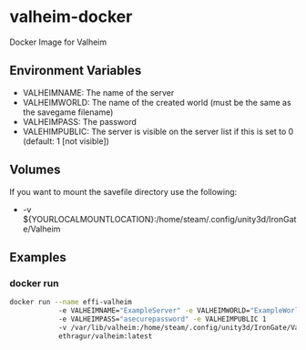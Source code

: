 # valheim-docker
Docker Image for Valheim



## Environment Variables

* VALHEIMNAME: The name of the server
* VALHEIMWORLD: The name of the created world (must be the same as the savegame filename) 
* VALHEIMPASS: The password
* VALEHIMPUBLIC: The server is visible on the server list if this is set to 0 (default: 1 [not visible])


## Volumes

If you want to mount the savefile directory use the following:

*  -v ${YOURLOCALMOUNTLOCATION}:/home/steam/.config/unity3d/IronGate/Valheim


## Examples

### docker run

```bash
docker run --name effi-valheim 
            -e VALHEIMNAME="ExampleServer" -e VALHEIMWORLD="ExampleWorld" 
            -e VALHEIMPASS="asecurepassword" -e VALHEIMPUBLIC 1 
            -v /var/lib/valheim:/home/steam/.config/unity3d/IronGate/Valheim 
            ethragur/valheim:latest

```

